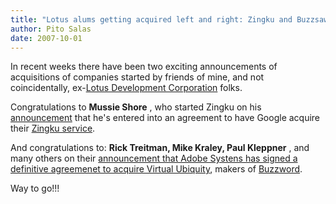 ```yaml
---
title: "Lotus alums getting acquired left and right: Zingku and Buzzsaw"
author: Pito Salas
date: 2007-10-01
---
```




In recent weeks there have been two exciting announcements of acquisitions of
companies started by friends of mine, and not coincidentally, ex-[Lotus
Development Corporation](<http://en.wikipedia.org/wiki/Lotus_Software>) folks.

Congratulations to **Mussie Shore** , who started Zingku on his
[announcement](<http://www.zingku.com/>) that he's entered into an agreement
to have Google acquire their [Zingku service](<http://www.zingku.com/>).

And congratulations to: **Rick Treitman, Mike Kraley, Paul Kleppner** , and
many others on their [announcement that Adobe Systens has signed a definitive
agreemenet to acquire Virtual Ubiquity](<http://blog.virtub.com/>), makers of
[Buzzword](<http://www.buzzword.com>).

Way to go!!!


